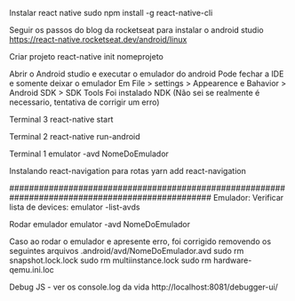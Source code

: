 Instalar react native 
sudo npm install -g react-native-cli

Seguir os passos do blog da rocketseat para instalar o android studio
https://react-native.rocketseat.dev/android/linux

Criar projeto 
react-native init nomeprojeto

Abrir o Android studio e executar o emulador do android
Pode fechar a IDE e somente deixar o emulador 
Em File > settings > Appearence e Bahavior > Android SDK >  SDK Tools 
Foi instalado NDK (Não sei se realmente é necessario, tentativa de corrigir um erro)

Terminal 3
react-native start 

Terminal 2
react-native run-android

Terminal 1
emulator -avd NomeDoEmulador


Instalando react-navigation para rotas
yarn add react-navigation


#################################################################################################
Emulador:
Verificar lista de devices: 
emulator -list-avds

Rodar emulador
emulator -avd NomeDoEmulador

Caso ao rodar o emulador e apresente erro, foi corrigido removendo os seguintes arquivos
.android/avd/NomeDoEmulador.avd
sudo rm snapshot.lock.lock 
sudo rm multiinstance.lock 
sudo rm hardware-qemu.ini.loc


Debug JS - ver os console.log da vida
http://localhost:8081/debugger-ui/
